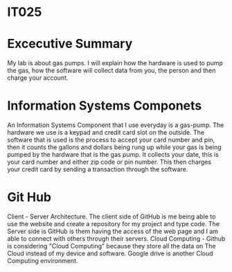 # IT025
# Excecutive Summary
My lab is about gas pumps. I will explain how the hardware is used to pump the gas, how the software will collect data from you, the person and then charge your account. 
# Information Systems Componets 
An Information Systems Component that I use everyday is a gas-pump. The hardware we use is a keypad and credit card slot on the outside. The software that is used is the process to accept your card number and pin, then it counts the gallons and dollars being rung up while your gas is being pumped by the hardware that is the gas pump. It collects your date, this is your card number and either zip code or pin number. This then charges your credit card by sending a transaction through the software.
# Git Hub
Client - Server Architecture. The client side of GitHub is me being able to use the website and create a repository for my project and type code. The Server side is GitHub is them having the access of the web page and I am able to connect with others through their servers.
Cloud Computing - Github is considering "Cloud Computing" because they store all the data on The Cloud instead of my device and software. Google drive is another Cloud Computing environment. 
